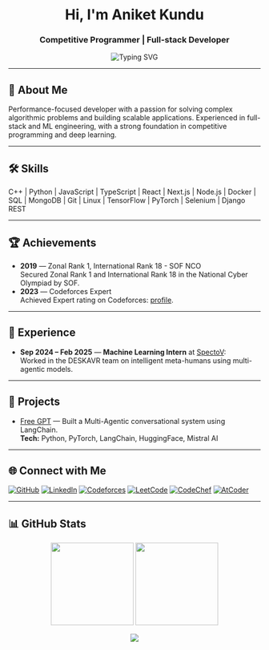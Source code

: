 
<h1 align="center">Hi, I'm Aniket Kundu</h1>
<h3 align="center">Competitive Programmer | Full-stack Developer</h3>

<p align="center">
  <img src="https://readme-typing-svg.demolab.com?font=Fira+Code&size=22&pause=1000&color=00F7FF&center=true&vCenter=true&width=500&lines=Competitive+Programmer;Full+Stack+Developer;Machine+Learning+Engineer" alt="Typing SVG" />
</p>

---

## 🚀 About Me
Performance-focused developer with a passion for solving complex algorithmic problems and building scalable applications. Experienced in full-stack and ML engineering, with a strong foundation in competitive programming and deep learning.

---

## 🛠 Skills
C++ | Python | JavaScript | TypeScript | React | Next.js | Node.js | Docker | SQL | MongoDB | Git | Linux | TensorFlow | PyTorch | Selenium | Django REST

---

## 🏆 Achievements
- **2019** — Zonal Rank 1, International Rank 18 - SOF NCO<br>Secured Zonal Rank 1 and International Rank 18 in the National Cyber Olympiad by SOF.
- **2023** — Codeforces Expert<br>Achieved Expert rating on Codeforces: [profile](https://codeforces.com/profile/Anicetus_7).

---

## 💼 Experience
- **Sep 2024 – Feb 2025** — **Machine Learning Intern** at [SpectoV]():<br>Worked in the DESKAVR team on intelligent meta-humans using multi-agentic models.

---

## 📂 Projects
- [Free GPT](https://github.com/QuietkidAniket/StanfordOnline/tree/main/LangChain) — Built a Multi-Agentic conversational system using LangChain.<br>**Tech:** Python, PyTorch, LangChain, HuggingFace, Mistral AI

---

## 🌐 Connect with Me
[![GitHub](https://img.shields.io/badge/GitHub-000?style=for-the-badge&logo=github)](https://github.com/QuietkidAniket) 
[![LinkedIn](https://img.shields.io/badge/LinkedIn-0077B5?style=for-the-badge&logo=linkedin)](https://www.linkedin.com/in/anicetus/)
[![Codeforces](https://img.shields.io/badge/Codeforces-1F8ACB?style=for-the-badge&logo=codeforces)](https://codeforces.com/profile/Anicetus_7)
[![LeetCode](https://img.shields.io/badge/LeetCode-FFA116?style=for-the-badge&logo=leetcode)](https://leetcode.com/Anicetus_7/)
[![CodeChef](https://img.shields.io/badge/CodeChef-5B4638?style=for-the-badge&logo=codechef)](https://www.codechef.com/users/ani_23bce1965)
[![AtCoder](https://img.shields.io/badge/AtCoder-006666?style=for-the-badge&logo=atcoder)](https://atcoder.jp/users/Anicetus_7)

---

## 📊 GitHub Stats
<p align="center">
  <img src="https://github-readme-stats.vercel.app/api?username=QuietkidAniket&show_icons=true&theme=tokyonight" height="165" />
  <img src="https://streak-stats.demolab.com?user=QuietkidAniket&theme=tokyonight" height="165" />
</p>
<p align="center">
  <img src="https://github-profile-trophy.vercel.app/?username=QuietkidAniket&theme=matrix&no-frame=true&row=1&column=6" />
</p>
